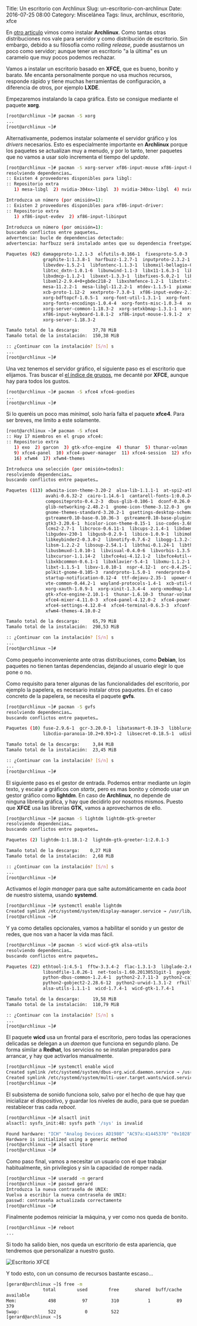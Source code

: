 Title: Un escritorio con Archlinux
Slug: un-escritorio-con-archlinux
Date: 2016-07-25 08:00
Category: Miscelánea
Tags: linux, archlinux, escritorio, xfce



En [otro articulo]({filename}/articles/un-escritorio-minimo-con-debian.md) vimos como instalar **Archlinux**. Como tantas otras distribuciones nos vale para servidor y como distribución de escritorio. Sin embargo, debido a su filosofía como *rolling release*, puede asustarnos un poco como servidor; aunque tener un escritorio "a la última" es un caramelo que muy pocos podemos rechazar.

Vamos a instalar un escritorio basado en **XFCE**, que es bueno, bonito y barato. Me encanta personalmente porque no usa muchos recursos, responde rápido y tiene muchas herramientas de configuración, a diferencia de otros, por ejemplo **LXDE**.

Empezaremos instalando la capa gráfica. Esto se consigue mediante el paquete **xorg**.

```bash
[root@archlinux ~]# pacman -S xorg
...
[root@archlinux ~]#
```

Alternativamente, podemos instalar solamente el servidor gráfico y los *drivers* necesarios. Esto es especialmente importante en **Archlinux** porque los paquetes se actualizan muy a menudo, y por lo tanto, tener paquetes que no vamos a usar solo incrementa el tiempo del *update*.

```bash
[root@archlinux ~]# pacman -S xorg-server xf86-input-mouse xf86-input-keyboard xf86-input-synaptics xf86-video-vesa
resolviendo dependencias…
:: Existen 4 proveedores disponibles para libgl:
:: Repositorio extra
   1) mesa-libgl  2) nvidia-304xx-libgl  3) nvidia-340xx-libgl  4) nvidia-libgl

Introduzca un número (por omisión=1):
:: Existen 2 proveedores disponibles para xf86-input-driver:
:: Repositorio extra
   1) xf86-input-evdev  2) xf86-input-libinput

Introduzca un número (por omisión=1):
buscando conflictos entre paquetes…
advertencia: bucle de dependencias detectado:
advertencia: harfbuzz será instalado antes que su dependencia freetype2

Paquetes (62) damageproto-1.2.1-3  elfutils-0.166-1  fixesproto-5.0-3  fontconfig-2.12.0-1  fontsproto-2.1.3-1  freetype2-2.6.3-1
              graphite-1:1.3.8-1  harfbuzz-1.2.7-1  inputproto-2.3.2-1  kbproto-1.0.7-1  libdrm-2.4.68-1  libepoxy-1.3.1-1
              libevdev-1.5.2-1  libfontenc-1.1.3-1  libomxil-bellagio-0.9.3-1  libpciaccess-0.13.4-1  libpng-1.6.23-1
              libtxc_dxtn-1.0.1-6  libunwind-1.1-3  libx11-1.6.3-1  libxau-1.0.8-2  libxcb-1.12-1  libxdamage-1.1.4-2
              libxdmcp-1.1.2-1  libxext-1.3.3-1  libxfixes-5.0.2-1  libxfont-1.5.1-1  libxi-1.7.6-1  libxkbfile-1.0.9-1
              libxml2-2.9.4+0+gbdec218-2  libxshmfence-1.2-1  libxtst-1.2.2-1  libxxf86vm-1.1.4-1  llvm-libs-3.8.0-1
              mesa-11.2.2-1  mesa-libgl-11.2.2-1  mtdev-1.1.5-1  pixman-0.34.0-1  recordproto-1.14.2-2  wayland-1.11.0-1
              xcb-proto-1.12-2  xextproto-7.3.0-1  xf86-input-evdev-2.10.3-1  xf86vidmodeproto-2.3.1-3  xkeyboard-config-2.18-1
              xorg-bdftopcf-1.0.5-1  xorg-font-util-1.3.1-1  xorg-font-utils-7.6-4  xorg-fonts-alias-1.0.3-1
              xorg-fonts-encodings-1.0.4-4  xorg-fonts-misc-1.0.3-4  xorg-mkfontdir-1.0.7-2  xorg-mkfontscale-1.1.2-1
              xorg-server-common-1.18.3-2  xorg-setxkbmap-1.3.1-1  xorg-xkbcomp-1.3.1-1  xproto-7.0.29-1
              xf86-input-keyboard-1.8.1-2  xf86-input-mouse-1.9.1-2  xf86-input-synaptics-1.8.99.1-1  xf86-video-vesa-2.3.4-2
              xorg-server-1.18.3-2

Tamaño total de la descarga:     37,78 MiB
Tamaño total de la instalación:  150,38 MiB

:: ¿Continuar con la instalación? [S/n] s
...
[root@archlinux ~]#
```

Una vez tenemos el servidor gráfico, el siguiente paso es el escritorio que elijamos. Tras buscar el [el índice de grupos](https://www.archlinux.org/groups/), me decanté por **XFCE**, aunque hay para todos los gustos.

```bash
[root@archlinux ~]# pacman -S xfce4 xfce4-goodies
...
[root@archlinux ~]#
```

Si lo queréis un poco mas *minimal*, solo haría falta el paquete **xfce4**. Para ser breves, me limito a este solamente.

```bash
[root@archlinux ~]# pacman -S xfce4
:: Hay 17 miembros en el grupo xfce4:
:: Repositorio extra
   1) exo  2) garcon  3) gtk-xfce-engine  4) thunar  5) thunar-volman  6) tumbler  7) xfce4-appfinder  8) xfce4-mixer
   9) xfce4-panel  10) xfce4-power-manager  11) xfce4-session  12) xfce4-settings  13) xfce4-terminal  14) xfconf  15) xfdesktop
   16) xfwm4  17) xfwm4-themes

Introduzca una selección (por omisión=todos):
resolviendo dependencias…
buscando conflictos entre paquetes…

Paquetes (113) adwaita-icon-theme-3.20-2  alsa-lib-1.1.1-1  at-spi2-atk-2.20.1-2  at-spi2-core-2.20.2-1  atk-2.20.0-1
               avahi-0.6.32-2  cairo-1.14.6-1  cantarell-fonts-1:0.0.24-1  cdparanoia-10.2-5  colord-1.3.2-2
               compositeproto-0.4.2-3  dbus-glib-0.106-1  dconf-0.26.0-1  desktop-file-utils-0.22-2  gdk-pixbuf2-2.34.0-2
               glib-networking-2.48.2-1  gnome-icon-theme-3.12.0-3  gnome-icon-theme-symbolic-3.12.0-4
               gnome-themes-standard-3.20.2-1  gsettings-desktop-schemas-3.21.2-1  gstreamer0.10-0.10.36-4
               gstreamer0.10-base-0.10.36-3  gstreamer0.10-base-plugins-0.10.36-3  gtk-update-icon-cache-3.20.6-1  gtk2-2.24.30-2
               gtk3-3.20.6-1  hicolor-icon-theme-0.15-1  iso-codes-3.68-1  jasper-1.900.1-15  js17-17.0.0-3  json-glib-1.2.0-1
               lcms2-2.7-1  libcroco-0.6.11-1  libcups-2.1.4-1  libdaemon-0.14-3  libdatrie-0.2.10-1  libexif-0.6.21-2
               libgudev-230-1  libgusb-0.2.9-1  libice-1.0.9-1  libimobiledevice-1.2.0-3  libjpeg-turbo-1.5.0-1
               libkeybinder2-0.3.0-2  libnotify-0.7.6-2  libogg-1.3.2-1  libplist-1.12-4  libproxy-0.4.12-2  librsvg-2:2.40.16-1
               libsm-1.2.2-2  libsoup-2.54.1-1  libthai-0.1.24-1  libtheora-1.1.1-3  libtiff-4.0.6-2  libunique-1.1.6-6
               libusbmuxd-1.0.10-1  libvisual-0.4.0-6  libvorbis-1.3.5-1  libwnck-2.31.0-1  libxcomposite-0.4.4-2
               libxcursor-1.1.14-2  libxfce4ui-4.12.1-2  libxfce4util-4.12.1-1  libxft-2.3.2-1  libxinerama-1.1.3-2
               libxkbcommon-0.6.1-1  libxklavier-5.4-1  libxmu-1.1.2-1  libxrandr-1.5.0-1  libxrender-0.9.9-1  libxres-1.0.7-1
               libxt-1.1.5-1  libxv-1.0.10-1  nspr-4.12-1  orc-0.4.25-2  pango-1.40.1-1  perl-uri-1.71-1  polkit-0.113-4
               polkit-gnome-0.105-3  randrproto-1.5.0-1  renderproto-0.11.1-3  rest-0.8.0-1  shared-mime-info-1.6-2
               startup-notification-0.12-4  ttf-dejavu-2.35-1  upower-0.99.4-2  videoproto-2.3.3-1  vte-0.28.2-7
               vte-common-0.44.2-1  wayland-protocols-1.4-1  xcb-util-0.4.0-1  xineramaproto-1.2.1-3  xorg-iceauth-1.0.7-1
               xorg-xauth-1.0.9-1  xorg-xinit-1.3.4-4  xorg-xmodmap-1.0.9-1  xorg-xrdb-1.1.0-2  exo-0.10.7-2  garcon-0.4.0-1
               gtk-xfce-engine-2.10.1-1  thunar-1.6.10-3  thunar-volman-0.8.1-2  tumbler-0.1.31-1  xfce4-appfinder-4.12.0-4
               xfce4-mixer-4.11.0-3  xfce4-panel-4.12.0-2  xfce4-power-manager-1.4.4-2  xfce4-session-4.12.1-4
               xfce4-settings-4.12.0-4  xfce4-terminal-0.6.3-3  xfconf-4.12.0-4  xfdesktop-4.12.3-2  xfwm4-4.12.3-2
               xfwm4-themes-4.10.0-2

Tamaño total de la descarga:     65,79 MiB
Tamaño total de la instalación:  298,53 MiB

:: ¿Continuar con la instalación? [S/n] s
...
[root@archlinux ~]# 
```

Como pequeño inconveniente ante otras distribuciones, como **Debian**, los paquetes no tienen tantas dependencias, dejando al usuario elegir lo que pone o no.

Como requisito para tener algunas de las funcionalidades del escritorio, por ejemplo la papelera, es necesario instalar otros paquetes. En el caso concreto de la papelera, se necesita el paquete **gvfs**.

```bash
[root@archlinux ~]# pacman -S gvfs
resolviendo dependencias…
buscando conflictos entre paquetes…

Paquetes (10) fuse-2.9.6-1  gcr-3.20.0-1  libatasmart-0.19-3  libbluray-0.9.2-2  libcddb-1.3.2-4  libcdio-0.93-3
              libcdio-paranoia-10.2+0.93+1-2  libsecret-0.18.5-1  udisks2-2.1.7-1  gvfs-1.28.2-1

Tamaño total de la descarga:     3,84 MiB
Tamaño total de la instalación:  23,45 MiB

:: ¿Continuar con la instalación? [S/n] s
...
[root@archlinux ~]#
```

El siguiente paso es el gestor de entrada. Podemos entrar mediante un *login* texto, y escalar a gráficos con *startx*, pero es mas bonito y cómodo usar un gestor gráfico como **lightdm**. En caso de **Archlinux**, no depende de ninguna librería gráfica, y hay que decidirlo por nosotros mismos. Puesto que **XFCE** usa las librerías **GTK**, vamos a aprovecharnos de ello.

```bash
[root@archlinux ~]# pacman -S lightdm lightdm-gtk-greeter
resolviendo dependencias…
buscando conflictos entre paquetes…

Paquetes (2) lightdm-1:1.18.1-2  lightdm-gtk-greeter-1:2.0.1-3

Tamaño total de la descarga:    0,27 MiB
Tamaño total de la instalación:  2,68 MiB

:: ¿Continuar con la instalación? [S/n] s
...
[root@archlinux ~]#
```

Activamos el *login manager* para que salte automáticamente en cada *boot* de nuestro sistema, usando **systemd**.

```bash
[root@archlinux ~]# systemctl enable lightdm
Created symlink /etc/systemd/system/display-manager.service → /usr/lib/systemd/system/lightdm.service.
[root@archlinux ~]#
```

Y ya como detalles opcionales, vamos a habilitar el sonido y un gestor de redes, que nos van a hacer la vida mas fácil.

```bash
[root@archlinux ~]# pacman -S wicd wicd-gtk alsa-utils
resolviendo dependencias…
buscando conflictos entre paquetes…

Paquetes (22) ethtool-1:4.5-1  fftw-3.3.4-2  flac-1.3.1-3  libglade-2.6.4-5  libnl-3.2.27-1  libsamplerate-0.1.8-3
              libsndfile-1.0.26-1  net-tools-1.60.20130531git-1  pygobject2-devel-2.28.6-12  pygtk-2.24.0-6
              python-dbus-common-1.2.4-1  python2-2.7.11-3  python2-cairo-1.10.0-2  python2-dbus-1.2.4-1
              python2-gobject2-2.28.6-12  python2-urwid-1.3.1-2  rfkill-0.5-1  wireless_tools-30.pre9-1  wpa_supplicant-1:2.5-3
              alsa-utils-1.1.1-1  wicd-1.7.4-1  wicd-gtk-1.7.4-1

Tamaño total de la descarga:     19,58 MiB
Tamaño total de la instalación:  110,79 MiB

:: ¿Continuar con la instalación? [S/n] s
...
[root@archlinux ~]#
```

El paquete **wicd** usa un frontal para el escritorio, pero todas las operaciones delicadas se delegan a un *daemon* que funciona en segundo plano. De forma similar a **Redhat**, los servicios no se instalan preparados para arrancar, y hay que activarlos manualmente.

```bash
[root@archlinux ~]# systemctl enable wicd
Created symlink /etc/systemd/system/dbus-org.wicd.daemon.service → /usr/lib/systemd/system/wicd.service.
Created symlink /etc/systemd/system/multi-user.target.wants/wicd.service → /usr/lib/systemd/system/wicd.service.
[root@archlinux ~]#
```

El subsistema de sonido funciona solo, salvo por el hecho de que hay que inicializar el dispositivo, y guardar los niveles de audio, para que se puedan restablecer tras cada *reboot*.

```bash
[root@archlinux ~]# alsactl init
alsactl: sysfs_init:48: sysfs path '/sys' is invalid

Found hardware: "ICH" "Analog Devices AD1980" "AC97a:41445370" "0x1028" "0x0177"
Hardware is initialized using a generic method
[root@archlinux ~]# alsactl store
[root@archlinux ~]#
```

Como paso final, vamos a necesitar un usuario con el que trabajar habitualmente, sin privilegios y sin la capacidad de romper nada.

```bash
[root@archlinux ~]# useradd -m gerard
[root@archlinux ~]# passwd gerard
Introduzca la nueva contraseña de UNIX:
Vuelva a escribir la nueva contraseña de UNIX:
passwd: contraseña actualizada correctamente
[root@archlinux ~]#
```

Finalmente podemos reiniciar la máquina, y ver como nos queda de bonito.

```bash
[root@archlinux ~]# reboot
...
```

Si todo ha salido bien, nos queda un escritorio de esta apariencia, que tendremos que personalizar a nuestro gusto.

![Escritorio XFCE]({static}/images/escritorio-xfce-archlinux.jpg)

Y todo esto, con un consumo de recursos bastante escaso...

```bash
[gerard@archlinux ~]$ free -m
              total        used        free      shared  buff/cache   
available
Mem:            498          97         310           1          89         
379
Swap:           522           0         522
[gerard@archlinux ~]$ 
```
